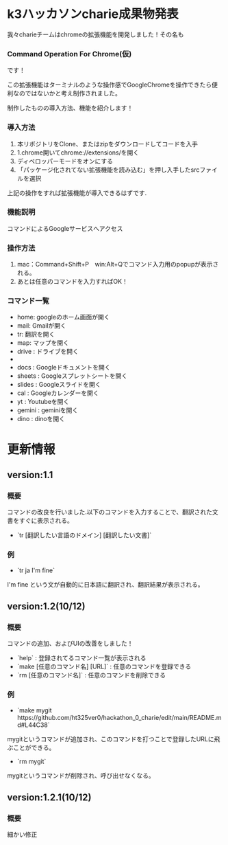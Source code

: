 <h1>k3ハッカソンcharie成果物発表</h1>
<p1>我々charieチームはchromeの拡張機能を開発しました！その名も</p1>
<h3>Command Operation For Chrome(仮)</h3>
<p1>です！</p1>

<p2>この拡張機能はターミナルのような操作感でGoogleChromeを操作できたら便利なのではないかと考え制作されました。</p2>

<p1>制作したものの導入方法、機能を紹介します！</p1>


<h3>導入方法</h3>
<ol>
  <li>本リポジトリをClone、またはzipをダウンロードしてコードを入手</li>
  <li>1.chrome開いてchrome://extensions/を開く</li>
  <li>ディベロッパーモードをオンにする</li>
  <li>「パッケージ化されてない拡張機能を読み込む」を押し入手したsrcファイルを選択</li>
</ol>
上記の操作をすれば拡張機能が導入できるはずです.

<h3>機能説明</h3>
<p1>コマンドによるGoogleサービスへアクセス</p1>
<h3>操作方法</h3>
<ol>
  <li>mac：Command+Shift+P　win:Alt+Qでコマンド入力用のpopupが表示される。</li>
  <li>あとは任意のコマンドを入力すればOK！</li>
</ol>
<h3>コマンド一覧</h3>
<ul>
  <li>home: googleのホーム画面が開く</li>
  <li>mail: Gmailが開く</li>
  <li>tr: 翻訳を開く</li>
  <li>map: マップを開く</li>
  <li>drive : ドライブを開く<li>
  <li>docs : Googleドキュメントを開く</li>
  <li>sheets : Googleスプレットシートを開く</li>
  <li>slides : Googleスライドを開く</li>
  <li>cal : Googleカレンダーを開く</li>
  <li>yt : Youtubeを開く</li>
  <li>gemini : geminiを開く</li>
  <li>dino : dinoを開く</li>
</ul>

<h1>更新情報</h1>
<h2>version:1.1</h2>
<h3>概要</h3>
<p1>コマンドの改良を行いました.以下のコマンドを入力することで、翻訳された文書をすぐに表示される。</p1>
<ul>
  <li>`tr [翻訳したい言語のドメイン] [翻訳したい文書]` </li>
</ul>
<h3>例</h3>
<ul>
  <li>`tr ja I'm fine` </li>
</ul>
I'm fine という文が自動的に日本語に翻訳され、翻訳結果が表示される。

<h2>version:1.2(10/12)</h2>
<h3>概要</h3>
<p1>コマンドの追加、およびUIの改善をしました！</p1>
<ul>
  <li>`help` : 登録されてるコマンド一覧が表示される</li>
  <li>`make [任意のコマンド名] [URL]` : 任意のコマンドを登録できる</li>
  <li>`rm [任意のコマンド名]` : 任意のコマンドを削除できる</li>
</ul>
<h3>例</h3>
<ul>
  <li>`make mygit https://github.com/ht325ver0/hackathon_0_charie/edit/main/README.md#L44C38` </li>
</ul>
mygitというコマンドが追加され、このコマンドを打つことで登録したURLに飛ぶことができる。
<ul>
  <li>`rm mygit` </li>
</ul>
mygitというコマンドが削除され、呼び出せなくなる。

<h2>version:1.2.1(10/12)</h2>
<h3>概要</h3>
<p1>細かい修正</p1>


  
